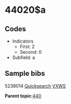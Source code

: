 # 44020$a

## Codes

-   Indicators
    -   First: 2
    -   Second: 0
-   Subfield: a

## Sample bibs

5238014 [Quicksearch](https://search.library.yale.edu/catalog/5238014) [VXWS](http://prodorbis.library.yale.edu:7014/vxws/GetHoldingsService?bibId=5238014)

**Parent topic:**[440](../../tags/440/440.md)

